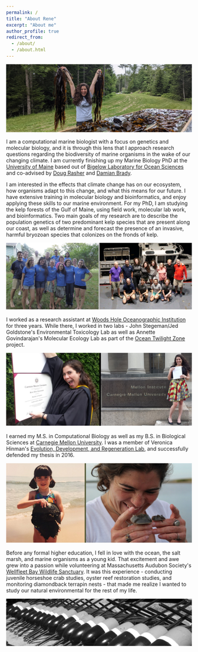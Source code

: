 ```yaml
---
permalink: /
title: "About Rene"
excerpt: "About me"
author_profile: true
redirect_from: 
  - /about/
  - /about.html
---
```


![DryingKelp.](/images/DryingKelpCropped.jpg)

I am a computational marine biologist with a focus on genetics and molecular biology, and it is through this lens that I approach research questions regarding the biodiversity of marine organisms in the wake of our changing climate. I am currently finishing up my Marine Biology PhD at the [University of Maine](https://https://umaine.edu/) based out of [Bigelow Laboratory for Ocean Sciences](https://www.bigelow.org//) and co-advised by [Doug Rasher](https://www.bigelow.org/about/people/drasher.html) and [Damian Brady](https://umaine.edu/marine/people/damian-c-brady/). 

I am interested in the effects that climate change has on our ecosystem, how organisms adapt to this change, and what this means for our future. I have extensive training in molecular biology and bioinformatics, and enjoy applying these skills to our marine environment. For my PhD, I am studying the kelp forests of the Gulf of Maine, using field work, molecular lab work, and bioinformatics. Two main goals of my research are to describe the population genetics of two predominant kelp species that are present along our coast, as well as determine and forecast the presence of an invasive, harmful bryozoan species that colonizes on the fronds of kelp.

![WHOI.](/images/WHOI.jpg)

I worked as a research assistant at [Woods Hole Oceanographic Institution](https://www.whoi.edu/) for three years. While there, I worked in two labs - John Stegeman/Jed Goldstone's Environmental Toxicology Lab as well as Annette Govindarajan's Molecular Ecology Lab as part of the [Ocean Twilight Zone](https://twilightzone.whoi.edu/) project.

![CMU.](/images/cmu2016.jpg)

I earned my M.S. in Computational Biology as well as my B.S. in Biological Sciences at [Carnegie Mellon University](https://www.cmu.edu/). I was a member of Veronica Hinman's [Evolution, Development, and Regeneration Lab](https://labs.bio.cmu.edu/hinman/), and successfully defended my thesis in 2016. 

![Horseshoe.](/images/Horseshoes.jpg)

Before any formal higher education, I fell in love with the ocean, the salt marsh, and marine organisms as a young kid. That excitement and awe grew into a passion while volunteering at Massachusetts Audubon Society's [Wellfleet Bay Wildlife Sanctuary](https://www.massaudubon.org/get-outdoors/wildlife-sanctuaries/wellfleet-bay). It was this experience - conducting juvenile horseshoe crab studies, oyster reef restoration studies, and monitoring diamondback terrapin nests - that made me realize I wanted to study our natural environmental for the rest of my life.

![bouys.](/images/bouyscropped2.jpg)
